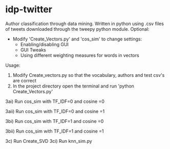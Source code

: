 # idp-twitter
Author classification through data mining. 
Written in python using .csv files of tweets downloaded through the tweepy python module.
Optional:
- Modify 'Create_Vectors.py' and 'cos_sim' to change settings:
  - Enabling/disabling GUI
  - GUI Tweaks
  - Using different weighting measures for words in vectors

Usage:
1) Modify Create_vectors.py so that the vocabulary, authors and test csv's are correct
2) In the project directory open the terminal and run 'python Create_Vectors.py'

3ai) Run cos_sim with TF_IDF=0 and cosine =0

3aii) Run cos_sim with TF_IDF=0 and cosine =1

3bi) Run cos_sim with TF_IDF=1 and cosine =0

3bii) Run cos_sim with TF_IDF=1 and cosine =1

3c) Run Create_SVD
3ci) Run knn_sim.py

